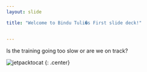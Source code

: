 ```yaml
---
layout: slide

title: "Welcome to Bindu Tuli�s First slide deck!"


---
```


Is the training going too slow or are we on track?

![jetpacktocat](https://octodex.github.com/images/jetpacktocat.png)
{: .center}
